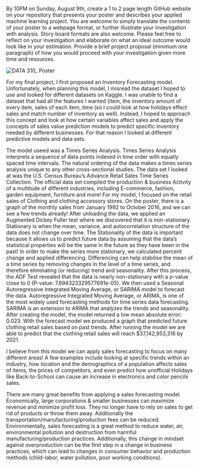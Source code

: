 
By 10PM on Sunday, August 9th, create a 1 to 2 page length GitHub website on your
repository that presents your poster and describes your applied machine learning project.
You are welcome to simply translate the contents of your poster to a webpage format, or
further illustrate your investigation with analysis. Story board formats are also welcome.
Please feel free to reflect on your investigation and elaborate on what an ideal outcome
would look like in your estimation. Provide a brief project proposal (minimum one
paragraph) of how you would proceed with your investigation given more time and
resources.

![DATA 310_ Poster](https://user-images.githubusercontent.com/67920289/89760518-9235e800-daba-11ea-9b86-65d9c2b9b3b9.jpg)

For my final project, I first proposed an Inventory Forecasting model. Unfortunately, when planning this model, I misread the dataset I hoped to use and looked for different datasets on Kaggle. I was unable to find a dataset that had all the features I wanted (item, the inventory amount of every item, sales of each item, time (so I could look at how holidays effect sales and match number of inventory as well). Instead, I hoped to approach this concept and look at how certain variables affect sales and apply the concepts of sales value prediction models to predict specific inventory needed by different businesses. For that reason I looked at different predictive models and data sets. 

The model useed was a Times Series Analysis. Times Series Analysis interprets a sequence of data points indexed in time order with equally spaced time intervals.
The natural ordering of the data makes a times series analysis unique to any other cross-sectional studies. The data set I looked at was the U.S. Census Bureau’s Advance Retail Sales Time Series Collection. The official data set compiled the production & business Activity of a multitude of different industries, including E-commerce, fashion, garden equipment, furniture and more! For my model, I focused on  the retail sales of Clothing and clothing accessory stores. On the poster, there is a graph of the monthly sales from January 1992 to October 2016, and we can see a few trends already! After unloading the data, we applied an Augmented Dickey Fuller test where we discovered that it is non-stationary. Stationary is when the mean, variance, and autocorrelation structure of the data does not change over time. The Stationality of the data is important because it allows us to predict future data by assuming that the data’s statistical properties will be the same in the future as they have been in the past! In order to make the series more stationary, we calculated percent change and applied differencing. Differencing can help stabilise the mean of a time series by removing changes in the level of a time series, and therefore eliminating (or reducing) trend and seasonality. After this process, the ADF Test revealed that the data is nearly non-stationary with a p-value close to 0 (P-value:  7.694323329577691e-05). We then used a Seasonal Autoregressive Integrated Moving Average, or SARIMA model to forecast the data. Autoregressive Integrated Moving Average, or ARIMA, is one of the most widely used forecasting methods for time series data forecasting. SARIMA is an extension to ARIMA that analyzes the trends and seasonality. After creating the model, the model returned a low mean absolute error: 0.023. With the forecast model we produced a graph that predicted future clothing retail sales based on past trends. After running the model we are able to predict that the clothing retail sales will reach $37,142,953,316 by 2021. 

I believe from this model we can apply sales forecasting to focus on many different areas! A few examples include looking at specific trends within an industry,
how location and the demographics of a population affects sales of items, the prices of competitors, and even predict how unofficial Holidays like Back-to-School can cause an increase in electronics and color pencils sales. 

There are many great benefits from applying a sales forecasting model. Economically, large corporations & smaller businesses can maximize revenue and minimize profit loss. They no longer have to rely on sales to get rid of products or throw them away. Additionally the transportation/manufacturing/production fees can be reduced. Environmentally, sales forecasting is a great method to reduce water, air, environmental pollution and destruction from harmful manufacturing/production practices. Additionally, this change in mindset against overproduction can be the first step in a change in business practices, which can lead to changes in consumer behavior and production methods (child-labor, water pollution, poor working conditions).




